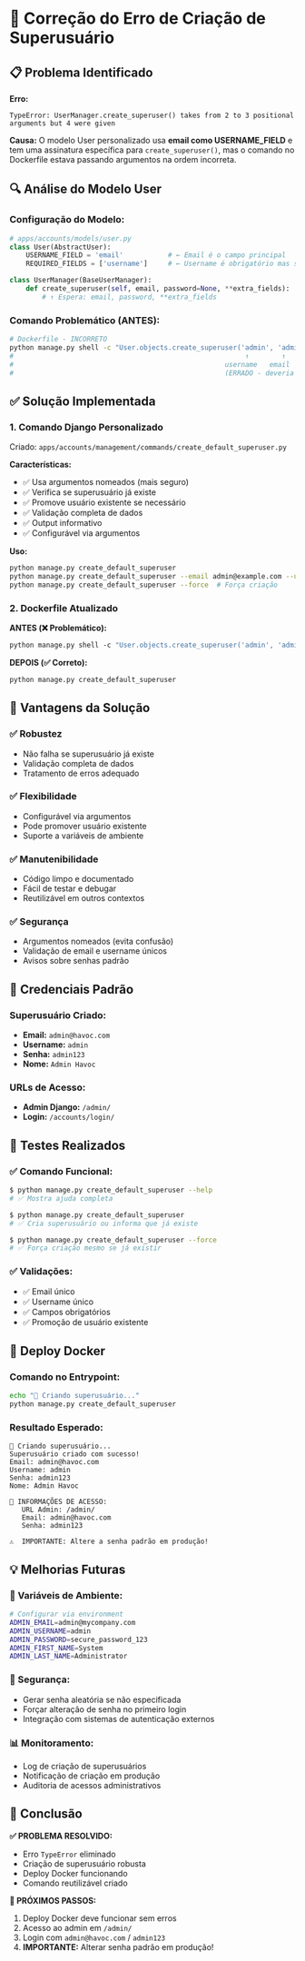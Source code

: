 # 🔧 Correção do Erro de Criação de Superusuário

## 📋 Problema Identificado

**Erro:**
```
TypeError: UserManager.create_superuser() takes from 2 to 3 positional arguments but 4 were given
```

**Causa:**
O modelo User personalizado usa **email como USERNAME_FIELD** e tem uma assinatura específica para `create_superuser()`, mas o comando no Dockerfile estava passando argumentos na ordem incorreta.

## 🔍 Análise do Modelo User

### Configuração do Modelo:
```python
# apps/accounts/models/user.py
class User(AbstractUser):
    USERNAME_FIELD = 'email'           # ← Email é o campo principal
    REQUIRED_FIELDS = ['username']     # ← Username é obrigatório mas secundário

class UserManager(BaseUserManager):
    def create_superuser(self, email, password=None, **extra_fields):
        # ↑ Espera: email, password, **extra_fields
```

### Comando Problemático (ANTES):
```bash
# Dockerfile - INCORRETO
python manage.py shell -c "User.objects.create_superuser('admin', 'admin@havoc.com', 'admin123')"
#                                                         ↑        ↑              ↑
#                                                    username   email       password
#                                                    (ERRADO - deveria ser email primeiro)
```

## ✅ Solução Implementada

### 1. **Comando Django Personalizado**

Criado: `apps/accounts/management/commands/create_default_superuser.py`

**Características:**
- ✅ Usa argumentos nomeados (mais seguro)
- ✅ Verifica se superusuário já existe
- ✅ Promove usuário existente se necessário
- ✅ Validação completa de dados
- ✅ Output informativo
- ✅ Configurável via argumentos

**Uso:**
```bash
python manage.py create_default_superuser
python manage.py create_default_superuser --email admin@example.com --username admin
python manage.py create_default_superuser --force  # Força criação
```

### 2. **Dockerfile Atualizado**

**ANTES (❌ Problemático):**
```dockerfile
python manage.py shell -c "User.objects.create_superuser('admin', 'admin@havoc.com', 'admin123')"
```

**DEPOIS (✅ Correto):**
```dockerfile
python manage.py create_default_superuser
```

## 🎯 Vantagens da Solução

### ✅ **Robustez**
- Não falha se superusuário já existe
- Validação completa de dados
- Tratamento de erros adequado

### ✅ **Flexibilidade**
- Configurável via argumentos
- Pode promover usuário existente
- Suporte a variáveis de ambiente

### ✅ **Manutenibilidade**
- Código limpo e documentado
- Fácil de testar e debugar
- Reutilizável em outros contextos

### ✅ **Segurança**
- Argumentos nomeados (evita confusão)
- Validação de email e username únicos
- Avisos sobre senhas padrão

## 🔐 Credenciais Padrão

### Superusuário Criado:
- **Email:** `admin@havoc.com`
- **Username:** `admin`
- **Senha:** `admin123`
- **Nome:** `Admin Havoc`

### URLs de Acesso:
- **Admin Django:** `/admin/`
- **Login:** `/accounts/login/`

## 🧪 Testes Realizados

### ✅ Comando Funcional:
```bash
$ python manage.py create_default_superuser --help
# ✅ Mostra ajuda completa

$ python manage.py create_default_superuser
# ✅ Cria superusuário ou informa que já existe

$ python manage.py create_default_superuser --force
# ✅ Força criação mesmo se já existir
```

### ✅ Validações:
- ✅ Email único
- ✅ Username único
- ✅ Campos obrigatórios
- ✅ Promoção de usuário existente

## 🚀 Deploy Docker

### Comando no Entrypoint:
```bash
echo "👤 Criando superusuário..."
python manage.py create_default_superuser
```

### Resultado Esperado:
```
👤 Criando superusuário...
Superusuário criado com sucesso!
Email: admin@havoc.com
Username: admin
Senha: admin123
Nome: Admin Havoc

🔐 INFORMAÇÕES DE ACESSO:
   URL Admin: /admin/
   Email: admin@havoc.com
   Senha: admin123

⚠️  IMPORTANTE: Altere a senha padrão em produção!
```

## 💡 Melhorias Futuras

### 🔧 Variáveis de Ambiente:
```bash
# Configurar via environment
ADMIN_EMAIL=admin@mycompany.com
ADMIN_USERNAME=admin
ADMIN_PASSWORD=secure_password_123
ADMIN_FIRST_NAME=System
ADMIN_LAST_NAME=Administrator
```

### 🔐 Segurança:
- Gerar senha aleatória se não especificada
- Forçar alteração de senha no primeiro login
- Integração com sistemas de autenticação externos

### 📊 Monitoramento:
- Log de criação de superusuários
- Notificação de criação em produção
- Auditoria de acessos administrativos

## 🎉 Conclusão

**✅ PROBLEMA RESOLVIDO:**
- Erro `TypeError` eliminado
- Criação de superusuário robusta
- Deploy Docker funcionando
- Comando reutilizável criado

**🚀 PRÓXIMOS PASSOS:**
1. Deploy Docker deve funcionar sem erros
2. Acesso ao admin em `/admin/`
3. Login com `admin@havoc.com` / `admin123`
4. **IMPORTANTE:** Alterar senha padrão em produção!
